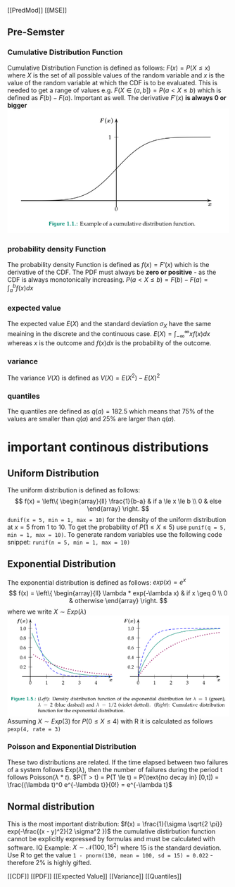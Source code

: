[[PredMod]] [[MSE]]
## Pre-Semster
### Cumulative Distribution Function
Cumulative Distribution Function is defined as follows: $F(x) = P(X \le x)$ where $X$ is the set of all possible values of the random variable and $x$ is the value of the random variable at which the CDF is to be evaluated. 
This is needed to get a range of values e.g. $F(X \in (a,b]) = P(a < X \le b)$ which is defined as $F(b) - F(a)$. Important as well. The derivative $F'(x)$ **is always 0 or bigger**
![Example CDF](assets/images/Example_CDF.png)

### probability density Function
The probability density Function is defined as $f(x) = F'(x)$ which is the derivative of the CDF.
The PDF must always be **zero or positive** - as the CDF is always monotonically increasing.
$P(a < X \le b) = F(b) - F(a) = \int_a^b f(x)dx$

### expected value
The expected value $E(X)$ and the standard deviation $\sigma_X$ have the same meaining in the discrete and the continuous case.
$E(X) = \int_{-\infty}^{\infty} x f(x) dx$ whereas $x$ is the outcome and $f(x) dx$ is the probability of the outcome.
### variance 
The variance $V(X)$ is defined as $V(X) = E(X^2) - E(X)^2$
### quantiles
The quantiles are defined as $q(a) = 182.5$ which means that 75% of the values are smaller than $q(a)$ and 25% are larger than $q(a)$.

# important continous distributions

## Uniform Distribution
The uniform distribution is defined as follows:
$$
f(x) = \left\{
    \begin{array}{ll}
        \frac{1}{b-a} & if a \le x \le b \\
        0 & else
    \end{array}
\right.
$$
`dunif(x = 5, min = 1, max = 10)` for the density of the uniform distribution at $x = 5$ from $1$ to $10$.
To get the probability of $P(1 \le X \le 5)$ use `punif(q = 5, min = 1, max = 10)`.
To generate random variables use the following code snippet: `runif(n = 5, min = 1, max = 10)`

## Exponential Distribution
The exponential distribution is defined as follows:
$exp(x) = e^x$
$$
f(x) = \left\{
    \begin{array}{ll}
        \lambda * exp(-\lambda x) & if x \geq 0 \\
        0 & otherwise
    \end{array}
\right.
$$
where we write $X \sim Exp(\lambda)$
![Samples of the exponential distribution](assets/images/ExponentialDistribution.png)
Assuming $X \sim Exp(3)$ for $P(0 \le X \le 4)$ with R it is calculated as follows `pexp(4, rate = 3)`

### Poisson and Exponential Distribution
These two distributions are related. If the time elapsed between two failures of a system follows Exp($\lambda$), then the number of failures during the period t follows Poisson($\lambda * t$).
$P(T > t) = P(T \le t) = P(\text{no decay in} [0,t]) = \frac{(\lambda t)^0 e^{-\lambda t}}{0!} = e^{-\lambda t}$

## Normal distribution
This is the most important distribution: 
$f(x) = \frac{1}{\sigma \sqrt{2 \pi}} exp(-\frac{(x - y)^2}{2 \sigma^2 })$
the cumulative distirbution function cannot be explicitly expressed by formulas and must be calculated with software.
IQ Example:
$X \sim \mathcal{N}(100, 15^2)$ where 15 is the standard deviation.
Use R to get the value `1 - pnorm(130, mean = 100, sd = 15) = 0.022` - therefore 2% is highly gifted.



[[CDF]] [[PDF]] [[Expected Value]] [[Variance]] [[Quantiles]]
